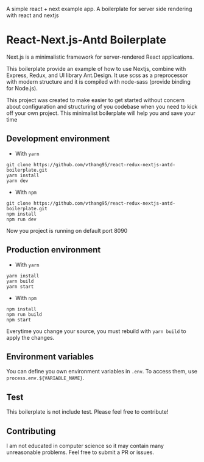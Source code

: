 A simple react + next example app. A boilerplate for server side rendering with react and nextjs

# React-Next.js-Antd Boilerplate

Next.js is a minimalistic framework for server-rendered React applications.

This boilerplate provide an example of how to use Nextjs, combine with Express, Redux, and UI library Ant.Design.
It use scss as a preprocessor with modern structure and it is compiled with node-sass (provide binding for Node.js).

This project was created to make easier to get started without concern about configuration and structuring of you codebase
when you need to kick off your own project. This minimalist boilerplate will help you and save your time

## Development environment

- With `yarn`

```
git clone https://github.com/vthang95/react-redux-nextjs-antd-boilerplate.git
yarn install
yarn dev
```

- With `npm`

```
git clone https://github.com/vthang95/react-redux-nextjs-antd-boilerplate.git
npm install
npm run dev
```

Now you project is running on default port 8090

## Production environment

- With `yarn`

```
yarn install
yarn build
yarn start
```

- With `npm`

```
npm install
npm run build
npm start
```

Everytime you change your source, you must rebuild with `yarn build` to apply the changes.

## Environment variables

You can define you own environment variables in `.env`. To access them, use `process.env.${VARIABLE_NAME}`.

## Test

This boilerplate is not include test. Please feel free to contribute!

## Contributing

I am not educated in computer science so it may contain many unreasonable problems. Feel free to submit a PR or issues.
